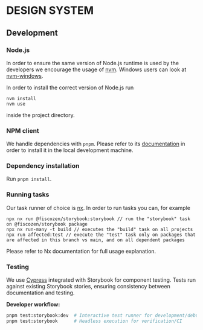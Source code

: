 # DESIGN SYSTEM

## Development
### Node.js
In order to ensure the same version of Node.js runtime is used by the developers we encourage the usage of [nvm](https://github.com/nvm-sh/nvm). Windows users can look at [nvm-windows](https://github.com/coreybutler/nvm-windows).

In order to install the correct version of Node.js run
```
nvm install
nvm use
```
inside the project directory.

### NPM client
We handle dependencies with `pnpm`. Please refer to its [documentation](https://pnpm.io/it/installation) in order to install it in the local development machine.

### Dependency installation
Run `pnpm install`.

### Running tasks
Our task runner of choice is [nx](https://nx.dev/).
In order to run tasks you can, for example
```
npx nx run @fiscozen/storybook:storybook // run the "storybook" task on @fiscozen/storybook package
npx nx run-many -t build // executes the "build" task on all projects
npx run affected:test // execute the "test" task only on packages that are affected in this branch vs main, and on all dependent packages
```
Please refer to Nx documentation for full usage explanation.

### Testing
We use [Cypress](https://cypress.io) integrated with Storybook for component testing. Tests run against existing Storybook stories, ensuring consistency between documentation and testing.

**Developer workflow:**
```bash
pnpm test:storybook:dev  # Interactive test runner for development/debugging
pnpm test:storybook      # Headless execution for verification/CI
```